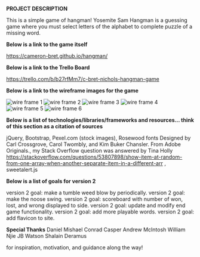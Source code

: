 **PROJECT DESCRIPTION**

This is a simple game of hangman! Yosemite Sam Hangman is a guessing game where you must select letters of the alphabet to complete puzzle of a missing word. 

**Below is a link to the game itself**

https://cameron-bret.github.io/hangman/

**Below is a link to the Trello Board**

https://trello.com/b/b27rfMm7/c-bret-nichols-hangman-game

**Below is a link to the wireframe images for the game**

![wire frame 1](hangman/wireframe/IMG_20181214_112304553.jpg)
![wire frame 2](hangman/wireframe/IMG_20181214_112313639.jpg)
![wire frame 3](hangman/wireframe/IMG_20181214_112328159.jpg)
![wire frame 4](hangman/wireframe/IMG_20181214_112341068.jpg)
![wire frame 5](hangman/wireframe/IMG_20181214_112350384.jpg)
![wire frame 6](hangman/wireframe/IMG_20181214_112407171.jpg)

**Below is a list of technologies/libraries/frameworks and resources... think of this section as a citation of sources**

jQuery, Bootstrap, Pexel.com (stock images), Rosewood fonts
Designed by Carl Crossgrove, Carol Twombly, and Kim Buker Chansler. From Adobe Originals., my Stack Overflow question was answered by Tina Holly https://stackoverflow.com/questions/53807898/show-item-at-random-from-one-array-when-another-separate-item-in-a-different-arr , sweetalert.js

**Below is a list of goals for version 2**

version 2 goal: make a tumble weed blow by periodically.
version 2 goal: make the noose swing.
version 2 goal: scoreboard with number of won, lost, and wrong displayed to side.
version 2 goal: update and modify end game functionality.
version 2 goal: add more playable words.
version 2 goal: add flavicon to site.

**Special Thanks**
Daniel Mishael
Conrad Casper
Andrew McIntosh
William Njie
JB Watson
Shalain Deramus

for inspiration, motivation, and guidance along the way!